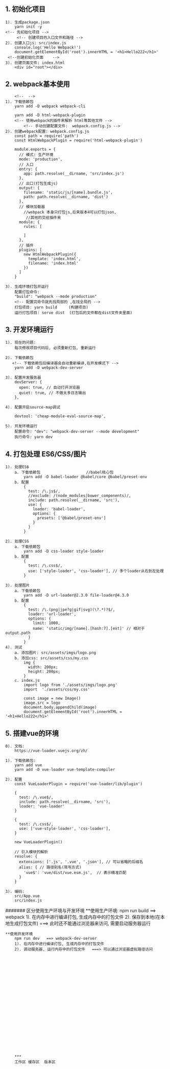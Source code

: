 ## 1. 初始化项目
      
    1). 生成package.json
        yarn init -y
    <!-- 先初始化项目 -->
         <!-- 创建项目的入口文件和路径 -->
    2). 创建入口js: src/index.js
        console.log('Hello Webpack!')
        document.getElementById('root').innerHTML = '<h1>Hello222</h1>'
     <!--创建初始化页面    -->
    3). 创建页面文件: index.html
        <div id="root"></div>

## 2. webpack基本使用
        <!--  -->
    1). 下载依赖包
        yarn add -D webpack webpack-cli
 <!-- webpack来干活(打包文件) ,但是还需要引入 webpack-cli (命令)
  命令行界面命令行命令行接口命令行接口(Command Line Interface)  -->
        yarn add -D html-webpack-plugin
        <!-- 使用webpack的插件来解析 html等其他文件 -->
            <!-- 手动创建配置文件:  webpack.config.js -->
    2). 创建webpack配置: webpack.config.js
        const path = require('path')
        const HtmlWebpackPlugin = require('html-webpack-plugin')

        module.exports = {
          // 模式: 生产环境
          mode: 'production',
          // 入口
          entry: {
            app: path.resolve(__dirname, 'src/index.js')
          },
          // 出口(打包生成js)
          output: {
            filename: 'static/js/[name].bundle.js',
            path: path.resolve(__dirname, 'dist')
          },
          // 模块加载器
            //webpack 本身只打包js,后来版本4可以打包json,
             //其他的交给插件来
          module: {
            rules: [

            ]
          },
          // 插件
          plugins: [
            new HtmlWebpackPlugin({
              template: 'index.html',
              filename: 'index.html'
            })
          ]
        }
    
    3). 生成环境打包并运行
        配置打包命令: 
        "build": "webpack --mode production"
        <!-- 配置完命令就先找局部的 ,在找全局的 -->
        打包项目: yarn build     (构建项目)
        运行打包项目: serve dist  (打包后的文件都在dist文件夹里面)

## 3. 开发环境运行
    1). 现在的问题:
        每次修改项目代码后, 必须重新打包, 重新运行
    
    2). 下载依赖包
       <!-- 下载依赖包后编译器会自动重新编译,在开发模式下 -->
        yarn add -D webpack-dev-server
    
    3). 配置开发服务器
        devServer: {
          open: true, // 自动打开浏览器
          quiet: true, // 不做太多日志输出
        },
    
    4). 配置开启source-map调试
   
<!--  devtool : 此选项控制是否生成，以及如何生成 source map。 -->
        devtool: 'cheap-module-eval-source-map',
  <!-- 设置之后, 就可以详细的知道哪里出错了  -->
    5). 开发环境运行
        配置命令: "dev": "webpack-dev-server --mode development"
        执行命令: yarn dev

## 4. 打包处理 ES6/CSS/图片
    1). 处理ES6
        a. 下载依赖包                    //babel核心包
            yarn add -D babel-loader @babel/core @babel/preset-env
        b. 配置
            {
              test: /\.js$/,
              //exclude: /(node_modules|bower_components)/,
              include: path.resolve(__dirname, 'src'),
              use: {
                loader: 'babel-loader',
                options: {
                  presets: ['@babel/preset-env']
                }
              }
            }
    
    2). 处理CSS
        a. 下载依赖包
            yarn add -D css-loader style-loader
        b. 配置
            {
              test: /\.css$/,
              use: ['style-loader', 'css-loader'], // 多个loader从右到左处理
            }

    3). 处理图片
        a. 下载依赖包
            yarn add -D url-loader@2.3.0 file-loader@4.3.0
        b. 配置
            {
              test: /\.(png|jpe?g|gif|svg)(\?.*)?$/,
              loader: 'url-loader',
              options: {
                limit: 1000,
                name: 'static/img/[name].[hash:7].[ext]' // 相对于output.path
              }
            }
    4). 测试
        a. 添加图片: src/assets/imgs/logo.png
        b. 添加css: src/assets/css/my.css
            img {
              width: 200px;
              height: 200px;
            }
        c. index.js
            import logo from './assets/imgs/logo.png'
            import  './assets/css/my.css'

            const image = new Image()
            image.src = logo
            document.body.appendChild(image)
            document.getElementById('root').innerHTML = '<h1>Hello222</h1>'

## 5. 搭建vue的环境
    0). 文档:
        https://vue-loader.vuejs.org/zh/

    1). 下载依赖包:
        yarn add vue
        yarn add -D vue-loader vue-template-compiler
    
    2). 配置
        const VueLoaderPlugin = require('vue-loader/lib/plugin')

        {
          test: /\.vue$/,
          include: path.resolve(__dirname, 'src'),
          loader: 'vue-loader'
        }

        {
          test: /\.css$/,
          use: ['vue-style-loader', 'css-loader'],
        }

        new VueLoaderPlugin()

        // 引入模块的解析
        resolve: {
          extensions: ['.js', '.vue', '.json'], // 可以省略的后缀名
          alias: { // 路径别名(简写方式)
            'vue$': 'vue/dist/vue.esm.js',  // 表示精准匹配
          }
        }
    
    3). 编码: 
        src/App.vue
        src/index.js
        
####### 区分使用生产环境与开发环境
    **使用生产环境:
        npm run build   ==> webpack
        1). 在内存中进行编译打包, 生成内存中的打包文件
        2). 保存到本地(在本地生成打包文件)   ===> 此时还不能通过浏览器来访问, 需要启动服务器运行

    **使用开发环境
        npm run dev   ==> webpack-dev-server
        1). 在内存中进行编译打包, 生成内存中的打包文件
        2). 调动服务器, 运行内存中的打包文件   ===> 可以通过浏览器虚拟路径访问























        ***
        工作区 缓存区  版本区 


        
